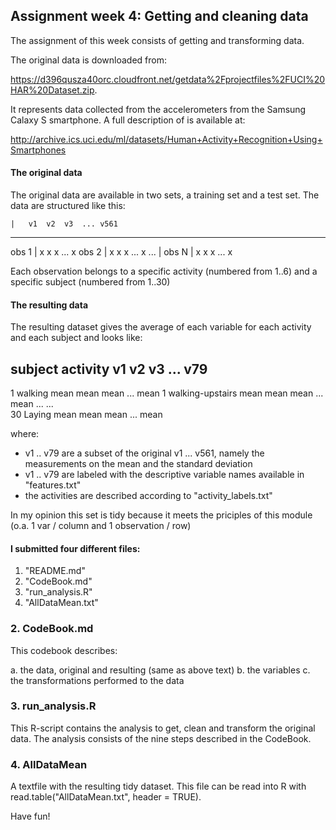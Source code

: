 ## Assignment week 4: Getting and cleaning data

The assignment of this week consists of getting and transforming data. 

The original data is downloaded from:

https://d396qusza40orc.cloudfront.net/getdata%2Fprojectfiles%2FUCI%20HAR%20Dataset.zip.

It represents data collected from the accelerometers from the Samsung Calaxy S smartphone. A full description of is available at:

http://archive.ics.uci.edu/ml/datasets/Human+Activity+Recognition+Using+Smartphones


#### The original data


The original data are available in two sets, a training set and a test set. The data are structured like this:

	|	v1	v2	v3	...	v561
-----------------------------------------------------
obs 1	|	x	x	x	...	x
obs 2	|	x	x	x	...	x
...	|
obs N	|	x	x	x	...	x


Each observation belongs to a specific activity (numbered from 1..6) and a specific subject (numbered from 1..30)

#### The resulting data
The resulting dataset gives the average of each variable for each activity and each subject and looks like:


subject	  activity	    v1	v2	v3	...	v79
---------------------------------------------------------------------
1  	  walking	    mean	mean	mean	...	mean
1  	  walking-upstairs  mean	mean	mean	...	mean
...	
...   
30 	  Laying	    mean	mean	mean	...	mean



where:

* v1 .. v79 are a subset of the original v1 ... v561, namely the measurements on the mean and the standard deviation
* v1 .. v79 are labeled with the descriptive variable names available in "features.txt"
* the activities are described according to "activity_labels.txt"

In my opinion this set is tidy because it meets the priciples of this module (o.a. 1 var / column and 1 observation / row)


#### I submitted four different files:

1. "README.md"
2. "CodeBook.md"
3. "run_analysis.R"
4. "AllDataMean.txt"

### 2. CodeBook.md
This codebook describes:

a. the data, original and resulting (same as above text)
b. the variables
c. the transformations performed to the data


### 3. run_analysis.R
This R-script contains the analysis to get, clean and transform the original data. The analysis consists of the nine steps described in the CodeBook.

### 4. AllDataMean
A textfile with the resulting tidy dataset. This file can be read into R with read.table("AllDataMean.txt", header = TRUE).

Have fun!